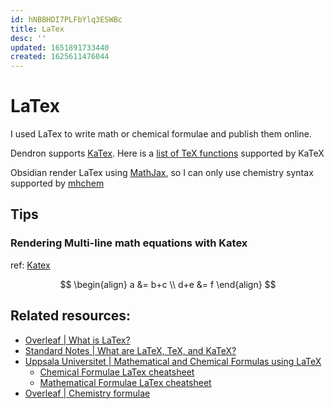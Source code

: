 ```yaml
---
id: hNBBHDI7PLFbYlq3ESWBc
title: LaTex
desc: ''
updated: 1651891733440
created: 1625611476044
---
```

# LaTex

I used LaTex to write math or chemical formulae and publish them online.

Dendron supports [KaTex](https://katex.org/). Here is a [list of TeX functions](https://katex.org/docs/supported.html) supported by KaTeX

Obsidian render LaTex using [MathJax](https://www.mathjax.org/), so I can only use chemistry syntax supported by [mhchem](https://mhchem.github.io/MathJax-mhchem/)

## Tips

### Rendering Multi-line math equations with Katex

ref: [Katex](https://katex.org/docs/supported.html#environments)

$$
\begin{align}
   a &= b+c \\
   d+e &= f
\end{align}
$$

## Related resources:
- [Overleaf | What is LaTex?](https://www.overleaf.com/learn/latex/Learn_LaTeX_in_30_minutes#What_is_LaTeX.3F)
- [Standard Notes | What are LaTeX, TeX, and KaTeX?](https://blog.standardnotes.com/what-are-latex-tex-and-katex)
- [Uppsala Universitet | Mathematical and Chemical Formulas using LaTeX](https://uppsala.instructure.com/courses/16239/pages/mathematical-and-chemical-formulas-using-latex)
  - [Chemical Formulae LaTex cheatsheet](https://s3.amazonaws.com/tr-learncanvas/docs/CanvasEquationEditorChemistry.pdf)
  - [Mathematical Formulae LaTex cheatsheet](https://s3.amazonaws.com/tr-learncanvas/docs/CanvasEquationEditorAdvanced.pdf)
- [Overleaf | Chemistry formulae](https://www.overleaf.com/learn/latex/Chemistry_formulae)